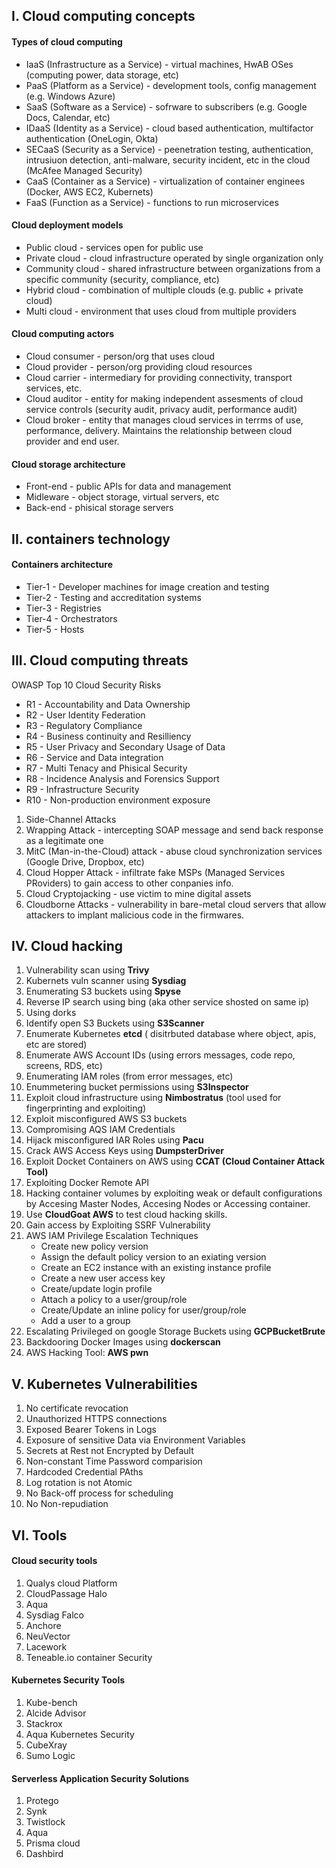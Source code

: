 ## I. Cloud computing concepts

#### Types of cloud computing
- IaaS (Infrastructure as a Service) - virtual machines, HwAB OSes (computing power, data storage, etc)
- PaaS (Platform as a Service) - development tools, config management (e.g. Windows Azure)
- SaaS (Software as a Service) - sofrware to subscribers (e.g. Google Docs, Calendar, etc)
- IDaaS (Identity as a Service) - cloud based authentication, multifactor authentication (OneLogin, Okta)
- SECaaS (Security as a Service) - peenetration testing, authentication, intrusiuon detection, anti-malware, security incident, etc in the cloud (McAfee Managed Security)
- CaaS (Container as a Service) - virtualization  of container enginees (Docker, AWS EC2, Kubernets)
- FaaS (Function as a Service) - functions to run microservices

#### Cloud deployment models
- Public cloud - services open for public use
- Private cloud - cloud infrastructure operated by single organization only
- Community cloud - shared infrastructure between organizations from a specific community (security, compliance, etc)
- Hybrid cloud - combination of multiple clouds (e.g. public + private cloud)
- Multi cloud - environment that uses cloud from multiple providers


#### Cloud computing actors
- Cloud consumer - person/org that uses cloud
- Cloud provider - person/org providing cloud resources
- Cloud carrier - intermediary for providing connectivity, transport services, etc.
- Cloud auditor - entity for making independent assesments of cloud service controls (security audit, privacy audit, performance audit)
- Cloud broker - entity that manages cloud services in terrms of use, performance, delivery. Maintains the relationship between cloud provider and end user.


#### Cloud storage architecture
- Front-end - public APIs for data and management
- Midleware - object storage, virtual servers, etc
- Back-end - phisical storage servers

## II. containers technology

#### Containers architecture
- Tier-1 - Developer machines for image creation and testing
- Tier-2 - Testing and accreditation systems
- Tier-3 - Registries
- Tier-4 - Orchestrators 
- Tier-5 - Hosts

## III. Cloud computing threats

OWASP Top 10 Cloud Security Risks

- R1 - Accountability and Data Ownership
- R2 - User Identity Federation
- R3 - Regulatory Compliance
- R4 - Business continuity and Resilliency
- R5 - User Privacy and Secondary Usage of Data
- R6 - Service and Data integration
- R7 - Multi Tenacy and Phisical Security
- R8 - Incidence Analysis and Forensics Support
- R9 - Infrastructure Security
- R10 - Non-production environment exposure


1. Side-Channel Attacks
2. Wrapping Attack - intercepting SOAP message and send back response as a legitimate one
3. MitC (Man-in-the-Cloud) attack - abuse cloud synchronization services (Google Drive, Dropbox, etc)
4. Cloud Hopper Attack - infiltrate fake MSPs (Managed Services PRoviders) to gain access to other conpanies info.
5. Cloud Cryptojacking - use victim to mine digital assets
6. Cloudborne Attacks - vulnerability in bare-metal cloud servers that allow attackers to implant malicious code in the firmwares.


## IV. Cloud hacking

1. Vulnerability scan using **Trivy**
2. Kubernets vuln scanner using **Sysdiag**
3. Enumerating S3 buckets using **Spyse**
4. Reverse IP search using bing (aka other service shosted on same ip)
5. Using dorks
6. Identify open S3 Buckets using **S3Scanner**
7. Enumerate Kubernetes **etcd** ( disitrbuted database where object, apis, etc are stored)
8. Enumerate AWS Account IDs (using errors messages, code repo, screens, RDS, etc)
9. Enumerating IAM roles (from error messages, etc)
10. Enummetering bucket permissions using **S3Inspector**
11. Exploit cloud infrastructure using **Nimbostratus** (tool used for fingerprinting and exploiting)
12. Exploit misconfigured AWS S3 buckets 
13. Compromising AQS IAM Credentials 
14. Hijack misconfigured IAR Roles using **Pacu**
15. Crack AWS Access Keys using **DumpsterDriver**
16. Exploit Docket Containers on AWS using **CCAT (Cloud Container Attack Tool)**
17. Exploiting Docker Remote API
18. Hacking container volumes by exploiting weak or default configurations by Accesing Master Nodes, Accesing Nodes or Accessing container.
19. Use **CloudGoat AWS** to test cloud hacking skills.
20. Gain access by Exploiting SSRF Vulnerability
21. AWS IAM Privilege Escalation Techniques
	- Create new policy version
	- Assign the default policy version to an exiating version
	- Create an EC2 instance with an existing instance profile
	- Create a new user access key
	- Create/update login profile
	- Attach a policy to a user/group/role
	- Create/Update an inline policy for user/group/role
	- Add a user to a group
 22. Escalating Privileged on google Storage Buckets using **GCPBucketBrute**
 23. Backdooring Docker Images using **dockerscan**
 24. AWS Hacking Tool: **AWS pwn**


## V. Kubernetes Vulnerabilities
1. No certificate revocation
2. Unauthorized HTTPS connections
3. Exposed Bearer Tokens in Logs
4. Exposure of sensitive Data via Environment Variables
5. Secrets at Rest not Encrypted by Default
6. Non-constant Time Password comparision
7. Hardcoded Credential PAths
8. Log rotation is not Atomic
9. No Back-off process for scheduling
10. No Non-repudiation

## VI. Tools


#### Cloud security tools
1. Qualys cloud Platform
2. CloudPassage Halo
3. Aqua
4. Sysdiag Falco
5. Anchore
6. NeuVector
7. Lacework
8. Teneable.io container Security


#### Kubernetes Security Tools
1. Kube-bench
2. Alcide Advisor
3. Stackrox
4. Aqua Kubernetes Security
5. CubeXray
6. Sumo Logic

#### Serverless Application Security Solutions
1. Protego
2. Synk
3. Twistlock
4. Aqua
5. Prisma cloud
6. Dashbird
